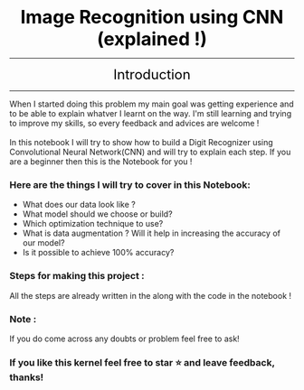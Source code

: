 # <a id="top_section"></a>

<div align='center'><font size="6" color="#000000"><b> Image Recognition using CNN (explained !) </b></font></div>
<hr>
<div align='center'><font size="5" color="#000000">Introduction</font></div>
<hr>

When I started doing this problem my main goal was getting experience and to be able to explain whatver I learnt on the way. I'm still learning and trying to improve my skills, so every feedback and advices are welcome !
<br><br>
In this notebook I will try to show how to build a Digit Recognizer using Convolutional Neural Network(CNN) and will try to explain each step. If you are a beginner then this is the Notebook for you !

### Here are the things I will try to cover in this Notebook:

- What does our data look like ?
- What model should we choose or build?
- Which optimization technique to use?
- What is data augmentation ? Will it help in increasing the accuracy of our model?
- Is it possible to achieve 100% accuracy?

### Steps for making this project : 

All the steps are already written in the along with the code in the notebook !

### Note :
If you do come across any doubts or problem feel free to ask!

### If you like this kernel feel free to star ⭐ and leave feedback, thanks!
